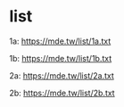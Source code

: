 # list
1a: https://mde.tw/list/1a.txt

1b: https://mde.tw/list/1b.txt

2a: https://mde.tw/list/2a.txt

2b: https://mde.tw/list/2b.txt
